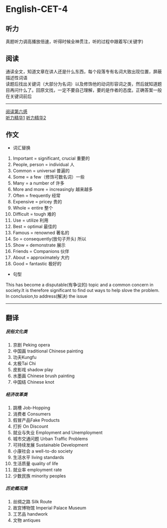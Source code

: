# English-CET-4
## 听力
真题听力调高播放倍速，听得时候全神贯注，听的过程中跟着写(关键字)
## 阅读
通读全文，知道文章在讲人还是什么东西，每个段落专有名词大致出现位置，屏蔽描述性词语</br>
读题后找出关键词（大部分为名词）以及修饰他的动词形容词之类，然后就知道题目再问什么了。回原文找，一定不要自己理解，要的是作者的态度。正确答案一般在关键词前后

---

[阅读第六感](https://wenwen.sogou.com/z/q701132986.htm)</br>
[听力精华1](https://pic1.zhimg.com/v2-b88d301a4f70f4e4e92aa7ded70d8529_r.jpg)
[听力精华2](https://pic4.zhimg.com/v2-c4a87db9a507d76b90f22bec9f2bbe5e_r.jpg)

## 作文
* 词汇替换
1. Important = significant, crucial 重要的
2. People, person = individual 人
3. Common = universal 普遍的
5. Some = a few（修饰可数名词）一些
6. Many = a number of 许多
7. More and more = increasingly 越来越多
8. Often = frequently 经常
9. Expensive = pricey 贵的
12. Whole = entire 整个
13. Difficult = tough 难的
15. Use = utilize 利用
16. Best = optimal 最佳的
19. Famous = renowned 著名的
20. So = consequently(放句子开头) 所以
21. Show = demonstrate 展示
27. Friends = Companions 伙伴
28. About = approximately 大约
29. Good = fantastic 极好的 
* 句型

This has become a disputable(有争议的) topic and a common concern in society.It is therefore significant to find out ways to help slove the problem.</br>
In conclusion,to address(解决) the issue

---

## 翻译
##### 民俗文化类
1. 京剧 Peking opera
2. 中国画 traditional Chinese painting
3. 功夫Kungfu
4. 太极Tai Chi
5. 皮影戏 shadow play
6. 水墨画 Chinese brush painting
7. 中国结 Chinese knot
##### 经济改革类
1. 跳槽 Job-Hopping
2. 消费者 Consumers
3. 假冒产品Fake Products
4. 打折 On Discount
5. 就业与失业 Employment and Unemployment
6. 城市交通问题 Urban Traffic Problems
7. 可持续发展 Sustainable Development
8. 小康社会 a well-to-do society
9. 生活水平 living standards
10. 生活质量 quality of life
11. 就业率 employment rate
12. 少数民族 minority peoples
##### 历史概况类
1. 丝绸之路 Silk Route
2. 故宫博物馆 Imperial Palace Museum
3. 工艺品 handwork
4. 文物 antiques
